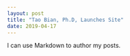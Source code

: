 ```yaml
---
layout: post
title: "Tao Bian, Ph.D, Launches Site"
date: 2019-04-17
---
```



I can use Markdown to author my posts. 
